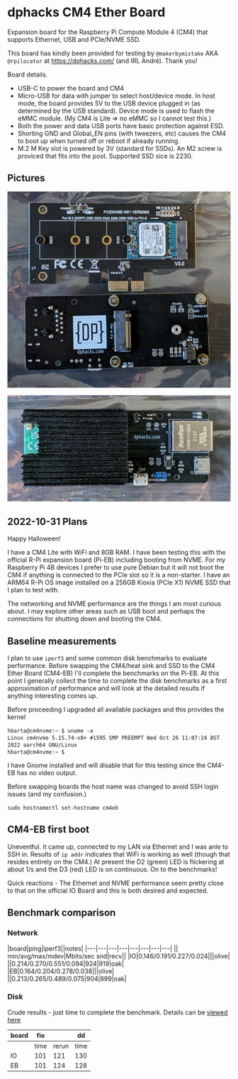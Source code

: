 # dphacks CM4 Ether Board

Expansion board for the Raspberry Pi Compute Module 4 (CM4) that supports Ethernet, USB and PCIe/NVME SSD.

This board has kindly been provided  for testing by `@makerbymistake` AKA `@rpilocator` at <https://dphacks.com/> (and IRL André). Thank you!

Board details.

* USB-C to power the board and CM4
* Micro-USB for data with jumper to select host/device mode.  In host mode, the board provides 5V to the USB device plugged in (as determined by the USB standard). Device mode is used to flash the eMMC module. (My CM4 is Lite => no eMMC so I cannot test this.)
* Both the power and data USB ports have basic protection against ESD.
* Shorting GND and Global_EN pins (with tweezers, etc) causes the CM4 to boot up when turned off or reboot if already running.
*  M.2 M Key slot is powered by 3V (standard for SSDs). An M2 screw is proviced that fits into the post. Supported SSD sice is 2230.

## Pictures

![alt text](./data/PXL_20221031_154632274.jpg "comparison to NVME adapter")

![alt text](./data/PXL_20221031_154659317.jpg "Ether Board with CM4 and heatsink installed")

## 2022-10-31 Plans

Happy Halloween!

I have a CM4 Lite with WiFi and 8GB RAM. I have been testing this with the official R-Pi expansion board (Pi-EB) including booting from NVME. For my Raspberry Pi 4B devices I prefer to use pure Debian but it will not boot the CM4 if anything is connected to the PCIe slot so it is a non-starter. I have an ARM64 R-Pi OS image installed on a 256GB Kioxia (PCIe X1) NVME SSD that I plan to test with.

The networking and NVME performance are the things I am most curious about. I may explore other areas such as USB boot and perhaps the connections for shutting down and booting the CM4.

## Baseline measurements

I plan to use `iperf3` and some common disk benchmarks to evaluate performance. Before swapping the CM4/heat sink and SSD to the CM4 Ether Board (CM4-EB) I'll complete the benchmarks on the Pi-EB. At this point I generally collect the time to complete the disk benchmarks as a first approximation of performance and will look at the detailed results if anything interesting comes up.

Before proceeding I upgraded all available packages and this provides the kernel

```text
hbarta@cm4nvme:~ $ uname -a
Linux cm4nvme 5.15.74-v8+ #1595 SMP PREEMPT Wed Oct 26 11:07:24 BST 2022 aarch64 GNU/Linux
hbarta@cm4nvme:~ $ 
```

I have Gnome installed and will disable that for this testing since the CM4-EB has no video output.

Before swapping boards the host name was changed to avoid SSH login issues (and my confusion.)

```text
sudo hostnamectl set-hostname cm4eb
```

## CM4-EB first boot

Uneventful. It came up, connected to my LAN via Ethernet and I was anle to SSH in. Results of `ip addr` indicates that WiFi is working as well (though that resides entirely on the CM4.) At present the D2 (green) LED is flickering at about 1/s and the D3 (red) LED is on continuous. On to the benchmarks!

Quick reactions - The Ethernet and NVME performance seem pretty close to that on the official IO Board and this is both desired and expected.

## Benchmark comparison

### Network

|board|ping|iperf3||notes|
|---|---|---|---|---|---|---|---|
|| min/avg/max/mdev|Mbits/sec snd|recv||
|IO|0.146/0.191/0.227/0.024|||olive|
||0.214/0.270/0.551/0.094|924|919|oak|
|EB|0.164/0.204/0.278/0.038|||olive|
||0.213/0.265/0.489/0.075|904|899|oak|

### Disk

Crude results - just time to complete the benchmark. Details can be [viewed here](./data/benchmarks.md)

|board|fio||dd|
|---|---|---|---|
||time|rerun|time|
|IO|101|121|130|
|EB|101|124|128|
